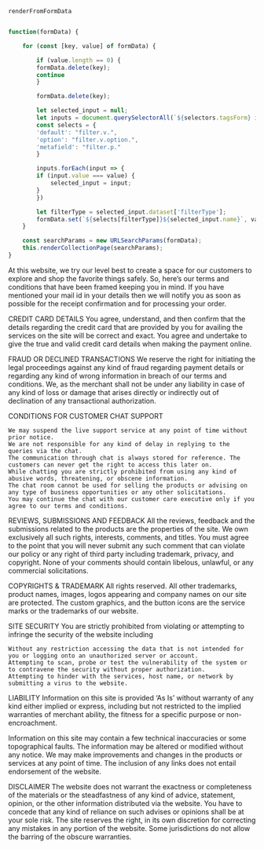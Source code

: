 
`renderFromFormData`

```javascript

function(formData) {

    for (const [key, value] of formData) {

        if (value.length == 0) {
        formData.delete(key);
        continue
        }

        formData.delete(key);

        let selected_input = null;
        let inputs = document.querySelectorAll(`${selectors.tagsForm} input[name="${key}"]`);
        const selects = {
        'default': "filter.v.",
        'option': "filter.v.option.",
        'metafield': "filter.p."
        }

        inputs.forEach(input => {
        if (input.value === value) {
            selected_input = input;
        }
        })

        let filterType = selected_input.dataset['filterType'];
        formData.set(`${selects[filterType]}${selected_input.name}`, value);
    }

    const searchParams = new URLSearchParams(formData);
    this.renderCollectionPage(searchParams);
}
```



At this website, we try our level best to create a space for our customers to explore and shop the favorite things safely. So, here’s our terms and conditions that have been framed keeping you in mind. If you have mentioned your mail id in your details then we will notify you as soon as possible for the receipt confirmation and for processing your order.

CREDIT CARD DETAILS
You agree, understand, and then confirm that the details regarding the credit card that are provided by you for availing the services on the site will be correct and exact. You agree and undertake to give the true and valid credit card details when making the payment online.

FRAUD OR DECLINED TRANSACTIONS
We reserve the right for initiating the legal proceedings against any kind of fraud regarding payment details or regarding any kind of wrong information in breach of our terms and conditions. We, as the merchant shall not be under any liability in case of any kind of loss or damage that arises directly or indirectly out of declination of any transactional authorization.

CONDITIONS FOR CUSTOMER CHAT SUPPORT

    We may suspend the live support service at any point of time without prior notice.
    We are not responsible for any kind of delay in replying to the queries via the chat.
    The communication through chat is always stored for reference. The customers can never get the right to access this later on.
    While chatting you are strictly prohibited from using any kind of abusive words, threatening, or obscene information.
    The chat room cannot be used for selling the products or advising on any type of business opportunities or any other solicitations.
    You may continue the chat with our customer care executive only if you agree to our terms and conditions.

REVIEWS, SUBMISSIONS AND FEEDBACK
All the reviews, feedback and the submissions related to the products are the properties of the site. We own exclusively all such rights, interests, comments, and titles. You must agree to the point that you will never submit any such comment that can violate our policy or any right of third party including trademark, privacy, and copyright. None of your comments should contain libelous, unlawful, or any commercial solicitations.

COPYRIGHTS & TRADEMARK
All rights reserved. All other trademarks, product names, images, logos appearing and company names on our site are protected. The custom graphics, and the button icons are the service marks or the trademarks of our website.

SITE SECURITY
You are strictly prohibited from violating or attempting to infringe the security of the website including

    Without any restriction accessing the data that is not intended for you or logging onto an unauthorized server or account.
    Attempting to scan, probe or test the vulnerability of the system or to contravene the security without proper authorization.
    Attempting to hinder with the services, host name, or network by submitting a virus to the website.

LIABILITY
Information on this site is provided ‘As Is’ without warranty of any kind either implied or express, including but not restricted to the implied warranties of merchant ability, the fitness for a specific purpose or non-encroachment.

Information on this site may contain a few technical inaccuracies or some topographical faults. The information may be altered or modified without any notice. We may make improvements and changes in the products or services at any point of time. The inclusion of any links does not entail endorsement of the website.

DISCLAIMER
The website does not warrant the exactness or completeness of the materials or the steadfastness of any kind of advice, statement, opinion, or the other information distributed via the website. You have to concede that any kind of reliance on such advises or opinions shall be at your sole risk. The site reserves the right, in its own discretion for correcting any mistakes in any portion of the website. Some jurisdictions do not allow the barring of the obscure warranties.
